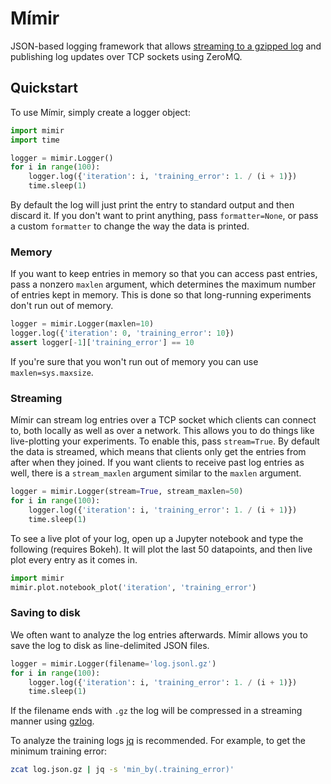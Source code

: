 # Mímir

JSON-based logging framework that allows [streaming to a gzipped
log](https://github.com/madler/zlib/blob/master/examples/gzlog.c) and publishing
log updates over TCP sockets using ZeroMQ.

## Quickstart

To use Mímir, simply create a logger object:

```python
import mimir
import time

logger = mimir.Logger()
for i in range(100):
    logger.log({'iteration': i, 'training_error': 1. / (i + 1)})
    time.sleep(1)
```

By default the log will just print the entry to standard output and then discard
it.  If you don't want to print anything, pass `formatter=None`, or pass a
custom `formatter` to change the way the data is printed.

### Memory

If you want to keep entries in memory so that you can access past entries, pass
a nonzero `maxlen` argument, which determines the maximum number of entries kept
in memory. This is done so that long-running experiments don't run out of
memory.

```python
logger = mimir.Logger(maxlen=10)
logger.log({'iteration': 0, 'training_error': 10})
assert logger[-1]['training_error'] == 10
```

If you're sure that you won't run out of memory you can use
`maxlen=sys.maxsize`.

### Streaming

Mímir can stream log entries over a TCP socket which clients can connect to,
both locally as well as over a network. This allows you to do things like
live-plotting your experiments. To enable this, pass `stream=True`. By default
the data is streamed, which means that clients only get the entries from after
when they joined. If you want clients to receive past log entries as well, there
is a `stream_maxlen` argument similar to the `maxlen` argument.

```python
logger = mimir.Logger(stream=True, stream_maxlen=50)
for i in range(100):
    logger.log({'iteration': i, 'training_error': 1. / (i + 1)})
    time.sleep(1)
```

To see a live plot of your log, open up a Jupyter notebook and type the
following (requires Bokeh). It will plot the last 50 datapoints, and then live
plot every entry as it comes in.

```python
import mimir
mimir.plot.notebook_plot('iteration', 'training_error')
```

### Saving to disk

We often want to analyze the log entries afterwards. Mímir allows you to save
the log to disk as line-delimited JSON files.

```python
logger = mimir.Logger(filename='log.jsonl.gz')
for i in range(100):
    logger.log({'iteration': i, 'training_error': 1. / (i + 1)})
    time.sleep(1)
```

If the filename ends with `.gz` the log will be compressed in a streaming manner
using [gzlog](https://github.com/madler/zlib/blob/master/examples/gzlog.c).

To analyze the training logs [jq](https://stedolan.github.io/jq/) is
recommended. For example, to get the minimum training error:

```bash
zcat log.json.gz | jq -s 'min_by(.training_error)'
```
